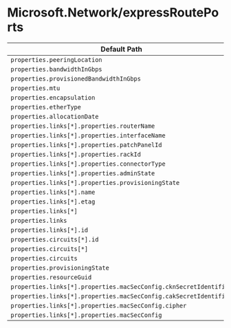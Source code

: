 # Microsoft.Network/expressRoutePorts

| Default Path | Alias |
|---|---|
| `properties.peeringLocation` | `Microsoft.Network/expressRoutePorts/peeringLocation` |
| `properties.bandwidthInGbps` | `Microsoft.Network/expressRoutePorts/bandwidthInGbps` |
| `properties.provisionedBandwidthInGbps` | `Microsoft.Network/expressRoutePorts/provisionedBandwidthInGbps` |
| `properties.mtu` | `Microsoft.Network/expressRoutePorts/mtu` |
| `properties.encapsulation` | `Microsoft.Network/expressRoutePorts/encapsulation` |
| `properties.etherType` | `Microsoft.Network/expressRoutePorts/etherType` |
| `properties.allocationDate` | `Microsoft.Network/expressRoutePorts/allocationDate` |
| `properties.links[*].properties.routerName` | `Microsoft.Network/expressRoutePorts/links[*].routerName` |
| `properties.links[*].properties.interfaceName` | `Microsoft.Network/expressRoutePorts/links[*].interfaceName` |
| `properties.links[*].properties.patchPanelId` | `Microsoft.Network/expressRoutePorts/links[*].patchPanelId` |
| `properties.links[*].properties.rackId` | `Microsoft.Network/expressRoutePorts/links[*].rackId` |
| `properties.links[*].properties.connectorType` | `Microsoft.Network/expressRoutePorts/links[*].connectorType` |
| `properties.links[*].properties.adminState` | `Microsoft.Network/expressRoutePorts/links[*].adminState` |
| `properties.links[*].properties.provisioningState` | `Microsoft.Network/expressRoutePorts/links[*].provisioningState` |
| `properties.links[*].name` | `Microsoft.Network/expressRoutePorts/links[*].name` |
| `properties.links[*].etag` | `Microsoft.Network/expressRoutePorts/links[*].etag` |
| `properties.links[*]` | `Microsoft.Network/expressRoutePorts/links[*]` |
| `properties.links` | `Microsoft.Network/expressRoutePorts/links` |
| `properties.links[*].id` | `Microsoft.Network/expressRoutePorts/links[*].id` |
| `properties.circuits[*].id` | `Microsoft.Network/expressRoutePorts/circuits[*].id` |
| `properties.circuits[*]` | `Microsoft.Network/expressRoutePorts/circuits[*]` |
| `properties.circuits` | `Microsoft.Network/expressRoutePorts/circuits` |
| `properties.provisioningState` | `Microsoft.Network/expressRoutePorts/provisioningState` |
| `properties.resourceGuid` | `Microsoft.Network/expressRoutePorts/resourceGuid` |
| `properties.links[*].properties.macSecConfig.cknSecretIdentifier` | `Microsoft.Network/expressRoutePorts/links[*].macSecConfig.cknSecretIdentifier` |
| `properties.links[*].properties.macSecConfig.cakSecretIdentifier` | `Microsoft.Network/expressRoutePorts/links[*].macSecConfig.cakSecretIdentifier` |
| `properties.links[*].properties.macSecConfig.cipher` | `Microsoft.Network/expressRoutePorts/links[*].macSecConfig.cipher` |
| `properties.links[*].properties.macSecConfig` | `Microsoft.Network/expressRoutePorts/links[*].macSecConfig` |


